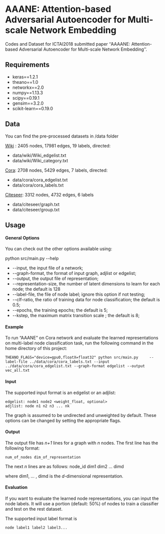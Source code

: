 # AAANE: Attention-based Adversarial Autoencoder for Multi-scale Network Embedding 
Codes and Dataset for ICTAI2018 submitted paper ‘‘AAAANE: Attention-based Adversarial Autoencoder for Multi-scale Network Embedding’’. 

## Requirements

-  keras==1.2.1
-  theano==1.0
-  networkx==2.0
- numpy==1.13.3
-  scipy==0.19.1
-  gensim==3.2.0
-  scikit-learn==0.19.0




## Data
You can find the pre-processed datasets in /data folder

[Wiki][1]  : 2405 nodes, 17981 edges, 19 labels, directed:
- data/wiki/Wiki_edgelist.txt
- data/wiki/Wiki_category.txt

[Cora][2]: 2708 nodes, 5429 edges, 7 labels, directed:
- data/cora/cora_edgelist.txt
- data/cora/cora_labels.txt

[Citeseer][3]: 3312 nodes, 4732 edges, 6 labels
- data/citeseer/graph.txt
- data/citeseer/group.txt


## Usage

#### General Options

You can check out the other options available  using:

python src/main.py --help

- --input, the input file of a network;
- --graph-format, the format of input graph, adjlist or edgelist;
- --output, the output file of representation;
- --representation-size, the number of latent dimensions to learn for each node; the default is 128
- --label-file, the file of node label; ignore this option if not testing;
- --clf-ratio, the ratio of training data for node classification; the default is 0.5;
- --epochs, the training epochs; the default is 5;
- --kstep, the maximum matrix transition scale ; the default is 8;
	 
#### Example
To run “AAANE” on Cora network and evaluate the learned representations on multi-label node classification task, run the following command in the home directory of this project:

	THEANO_FLAGS="device=gpu0,floatX=float32" python src/main.py	 --label-file ../data/cora/cora_labels.txt --input ../data/cora/cora_edgelist.txt --graph-format edgelist --output vec_all.txt


#### Input
The supported input format is an edgelist or an adjlist:

	edgelist: node1 node2 <weight_float, optional>
	adjlist: node n1 n2 n3 ... nk
The graph is assumed to be undirected and unweighted by default. These options can be changed by setting the appropriate flags.

#### Output
The output file has *n+1* lines for a graph with *n* nodes. 
The first line has the following format:

	num_of_nodes dim_of_representation

The next *n* lines are as follows:
	node_id dim1 dim2 ... dimd

where dim1, ... , dimd is the *d*-dimensional representation.


#### Evaluation

If you want to evaluate the learned node representations, you can input the node labels. It will use a portion (default: 50%) of nodes to train a classifier and test  on the rest dataset.

The supported input label format is

	node label1 label2 label3...



[1]:	https://github.com/thunlp/MMDW/tree/master/data
[2]:	https://linqs.soe.ucsc.edu/data
[3]:	http://www.cs.umd.edu/%5C~sen/lbc-proj/LBC.html
